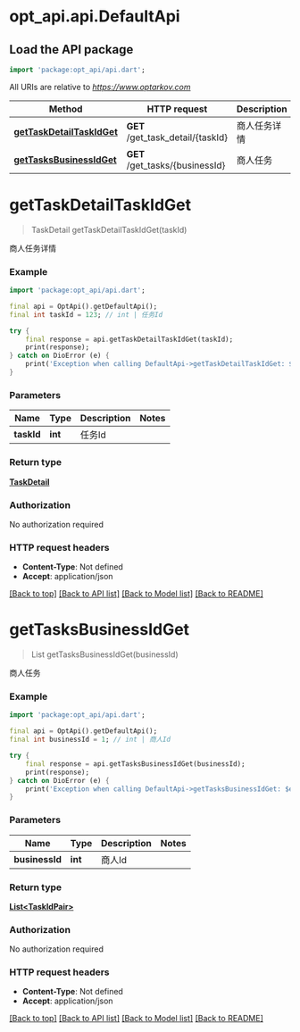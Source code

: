 # opt_api.api.DefaultApi

## Load the API package
```dart
import 'package:opt_api/api.dart';
```

All URIs are relative to *https://www.optarkov.com*

Method | HTTP request | Description
------------- | ------------- | -------------
[**getTaskDetailTaskIdGet**](DefaultApi.md#gettaskdetailtaskidget) | **GET** /get_task_detail/{taskId} | 商人任务详情
[**getTasksBusinessIdGet**](DefaultApi.md#gettasksbusinessidget) | **GET** /get_tasks/{businessId} | 商人任务


# **getTaskDetailTaskIdGet**
> TaskDetail getTaskDetailTaskIdGet(taskId)

商人任务详情



### Example
```dart
import 'package:opt_api/api.dart';

final api = OptApi().getDefaultApi();
final int taskId = 123; // int | 任务Id

try {
    final response = api.getTaskDetailTaskIdGet(taskId);
    print(response);
} catch on DioError (e) {
    print('Exception when calling DefaultApi->getTaskDetailTaskIdGet: $e\n');
}
```

### Parameters

Name | Type | Description  | Notes
------------- | ------------- | ------------- | -------------
 **taskId** | **int**| 任务Id | 

### Return type

[**TaskDetail**](TaskDetail.md)

### Authorization

No authorization required

### HTTP request headers

 - **Content-Type**: Not defined
 - **Accept**: application/json

[[Back to top]](#) [[Back to API list]](../README.md#documentation-for-api-endpoints) [[Back to Model list]](../README.md#documentation-for-models) [[Back to README]](../README.md)

# **getTasksBusinessIdGet**
> List<TaskIdPair> getTasksBusinessIdGet(businessId)

商人任务



### Example
```dart
import 'package:opt_api/api.dart';

final api = OptApi().getDefaultApi();
final int businessId = 1; // int | 商人Id

try {
    final response = api.getTasksBusinessIdGet(businessId);
    print(response);
} catch on DioError (e) {
    print('Exception when calling DefaultApi->getTasksBusinessIdGet: $e\n');
}
```

### Parameters

Name | Type | Description  | Notes
------------- | ------------- | ------------- | -------------
 **businessId** | **int**| 商人Id | 

### Return type

[**List&lt;TaskIdPair&gt;**](TaskIdPair.md)

### Authorization

No authorization required

### HTTP request headers

 - **Content-Type**: Not defined
 - **Accept**: application/json

[[Back to top]](#) [[Back to API list]](../README.md#documentation-for-api-endpoints) [[Back to Model list]](../README.md#documentation-for-models) [[Back to README]](../README.md)

